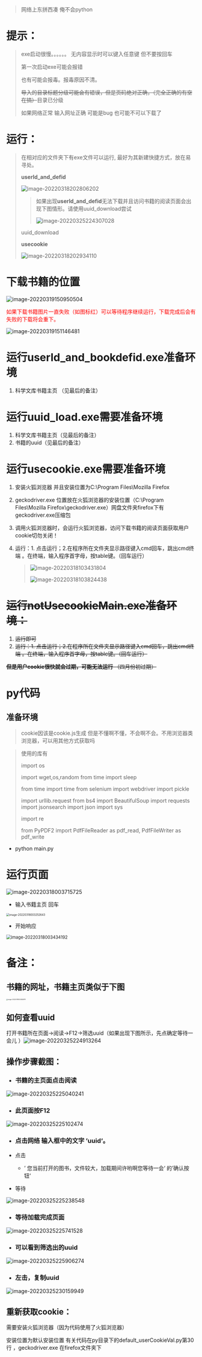 >网络上东拼西凑 俺不会python

# 提示：

>exe启动很慢。。。。。。 无内容显示时可以键入任意键 但不要按回车
>
>第一次启动exe可能会报错 
>
>也有可能会报毒。报毒原因不清。
>
>~~导入的目录标题分级可能会有错误，但是页码绝对正确，（完全正确的有空在搞）~~目录已分级
>
>如果网络正常 输入网址正确  可能是bug 也可能不可以下载了



# 运行：

> 在相对应的文件夹下有exe文件可以运行, 最好为其新建快捷方式，放在易寻处。
>
> **userId_and_defid**
>
> ![image-20220318202806202](README.assets/image-20220318202806202.png)
>
> > 如果出现**userId_and_defid**无法下载并且访问书籍的阅读页面会出现下图情形。请使用uuid_download尝试
> >
> > ![image-20220325224307028](README.assets/image-20220325224307028.png)
>
> uuid_download
>
> 
>
> **usecookie**
>
> ![image-20220318202934110](README.assets/image-20220318202934110.png)
>
> 

# 下载书籍的位置

![image-20220319150950504](README.assets/image-20220319150950504.png)

<font color='red'>如果下载书籍图片一直失败（如图标红）可以等待程序继续运行，下载完成后会有失败的下载将会重下。</font>

![image-20220319151146481](README.assets/image-20220319151146481.png)

# 运行userId_and_bookdefid.exe准备环境

1. 科学文库书籍主页 （见最后的备注）

# 运行uuid_load.exe需要准备环境

1. 科学文库书籍主页（见最后的备注）
2. 书籍的uuid（见最后的备注）

# 运行usecookie.exe需要准备环境

1. 安装火狐浏览器 并且安装位置为C:\Program Files\Mozilla Firefox

2. geckodriver.exe 位置放在火狐浏览器的安装位置（C:\Program Files\Mozilla Firefox\geckodriver.exe）网盘文件夹firefox下有geckodriver.exe压缩包

3. 调用火狐浏览器时，会运行火狐浏览器，访问下载书籍的阅读页面获取用户cookie切勿关闭！

4. 运行：1. 点击运行；2.在程序所在文件夹显示路径键入cmd回车，跳出cmd终端 。在终端，输入程序首字母，按table键。（回车运行）

   >![image-20220318103431804](README.assets/image-20220318103431804.png)
   >
   >![image-20220318103824438](README.assets/image-20220318103824438.png)
   >
   >

# ~~运行notUsecookieMain.exe准备环境：~~

1. ~~运行即可~~
2. ~~运行：1. 点击运行；2.在程序所在文件夹显示路径键入cmd回车，跳出cmd终端 。在终端，输入程序首字母，按table键。（回车运行）~~

~~**但是用户cookie很快就会过期，可能无法运行** （四月份初过期）~~



# py代码

## 准备环境

> cookie因该是cookie.js生成  但是不懂啊不懂，不会啊不会。不用浏览器类浏览器，可以用其他方式获取吗



>使用的库有
>
>import os
>
>import wget,os,random
>from time import sleep
>
>from time import time
>from selenium import webdriver
>import pickle
>
>import urllib.request
>from bs4 import BeautifulSoup
>import requests
>import jsonsearch
>import json
>import sys
>
>import re
>
>from PyPDF2 import PdfFileReader as pdf_read, PdfFileWriter as pdf_write



- python main.py





# 运行页面



![image-20220318003715725](README.assets/image-20220318003715725.png)

- 输入书籍主页 回车

<img src="README.assets/image-20220318003252643.png" alt="image-20220318003252643" style="zoom:50%;" />

- 开始响应

<img src="README.assets/image-20220318003434192.png" alt="image-20220318003434192" style="zoom:80%;" />



# 备注：

## 书籍的网址，书籍主页类似于下图

<img src="README.assets/image-20220318002845878.png" alt="image-20220318002845878" style="zoom: 25%;" />

## 如何查看uuid

打开书籍所在页面->阅读->F12->筛选uuid（如果出现下图所示，先点确定等待一会儿 ）![image-20220325224913264](README.assets/image-20220325224913264.png)

## 操作步骤截图：

- ### 书籍的主页面点击阅读

![image-20220325225040241](README.assets/image-20220325225040241.png)

- ### 此页面按F12 

![image-20220325225102474](README.assets/image-20220325225102474.png)

- ### 点击网络 输入框中的文字 ’uuid‘。

- 点击

  - ’ 您当前打开的图书，文件较大，加载期间许哟啊您等待一会‘ 的’确认按钮‘

- 等待

![image-20220325225238548](README.assets/image-20220325225238548.png)

- ### 等待加载完成页面 

![image-20220325225741528](README.assets/image-20220325225741528.png)

- ### 可以看到筛选出的uuid

![image-20220325225906274](README.assets/image-20220325225906274.png)



- ### 左击，复制uuid

![image-20220325230159949](README.assets/image-20220325230159949.png)











## 重新获取cookie：

需要安装火狐浏览器（因为代码使用了火狐浏览器）

安装位置为默认安装位置 有关代码在py目录下的default_userCookieVal.py第30行 ，geckodriver.exe 在firefox文件夹下